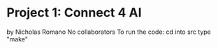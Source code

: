 # Project 1: Connect 4 AI
by Nicholas Romano
No collaborators
To run the code:
cd into src
type "make"
